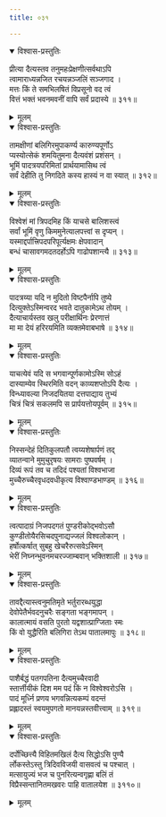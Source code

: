 ```yaml
---
title: ०३१

---
```

<div class="audioEmbed"  caption="सीतालक्ष्मी-वाचनम्" src="https://sanskritdocuments.org/sites/completenarayaneeyam/SoundFiles/031/031_01.mp3"></div>
<details open><summary>विश्वास-प्रस्तुतिः</summary>

प्रीत्या दैत्यस्तव तनुमहःप्रेक्षणीत्सर्वथाऽपि  
त्वामाराध्यन्नजित रचयन्नञ्जलिं सञ्जगाद ।  
मत्तः किं ते समभिलषितं विप्रसूनो वद त्वं  
वित्तं भक्तं भवनमवनीं वापि सर्वं प्रदास्ये ॥ ३११॥
</details>
<details><summary>मूलम्</summary>

प्रीत्या दैत्यस्तव तनुमहःप्रेक्षणीत्सर्वथाऽपि  
त्वामाराध्यन्नजित रचयन्नञ्जलिं सञ्जगाद ।  
मत्तः किं ते समभिलषितं विप्रसूनो वद त्वं  
वित्तं भक्तं भवनमवनीं वापि सर्वं प्रदास्ये ॥ ३११॥
</details>



<div class="audioEmbed"  caption="सीतालक्ष्मी-वाचनम्" src="https://sanskritdocuments.org/sites/completenarayaneeyam/SoundFiles/031/031_02.mp3"></div>
<details open><summary>विश्वास-प्रस्तुतिः</summary>

तामक्षीणां बलिगिरमुपाकर्ण्य कारुण्यपूर्णोऽ  
प्यस्योत्सेकं शमयितुमना दैत्यवंशं प्रशंसन् ।  
भूमिं पादत्रयपरिमितां प्रार्थयामासिथ त्वं  
सर्वं देहीति तु निगदिते कस्य हास्यं न वा स्यात् ॥ ३१२॥
</details>
<details><summary>मूलम्</summary>

तामक्षीणां बलिगिरमुपाकर्ण्य कारुण्यपूर्णोऽ  
प्यस्योत्सेकं शमयितुमना दैत्यवंशं प्रशंसन् ।  
भूमिं पादत्रयपरिमितां प्रार्थयामासिथ त्वं  
सर्वं देहीति तु निगदिते कस्य हास्यं न वा स्यात् ॥ ३१२॥
</details>



<div class="audioEmbed"  caption="सीतालक्ष्मी-वाचनम्" src="https://sanskritdocuments.org/sites/completenarayaneeyam/SoundFiles/031/031_03.mp3"></div>
<details open><summary>विश्वास-प्रस्तुतिः</summary>

विश्वेशं मां त्रिपदमिह किं याचसे बालिशस्त्वं  
सर्वां भूमिं वृणु किममुनेत्यालपत्त्वां स दृप्यन् ।  
यस्माद्दर्पात्त्रिपदपरिपूर्त्यक्षमः क्षेपवादान्  
बन्धं चासावगमदतदर्होऽपि गाढोपशान्त्यै ॥ ३१३॥
</details>
<details><summary>मूलम्</summary>

विश्वेशं मां त्रिपदमिह किं याचसे बालिशस्त्वं  
सर्वां भूमिं वृणु किममुनेत्यालपत्त्वां स दृप्यन् ।  
यस्माद्दर्पात्त्रिपदपरिपूर्त्यक्षमः क्षेपवादान्  
बन्धं चासावगमदतदर्होऽपि गाढोपशान्त्यै ॥ ३१३॥
</details>



<div class="audioEmbed"  caption="सीतालक्ष्मी-वाचनम्" src="https://sanskritdocuments.org/sites/completenarayaneeyam/SoundFiles/031/031_04.mp3"></div>
<details open><summary>विश्वास-प्रस्तुतिः</summary>

पादत्रय्या यदि न मुदितो विष्टपैर्नापि तुष्ये  
दित्युक्तेऽस्मिन्वरद भवते दातुकामेऽथ तोयम् ।  
दैत्याचार्यस्तव खलु परीक्षार्थिनः प्रेरणात्तं  
मा मा देयं हरिरयमिति व्यक्तमेवाबभाषे ॥ ३१४॥
</details>
<details><summary>मूलम्</summary>

पादत्रय्या यदि न मुदितो विष्टपैर्नापि तुष्ये  
दित्युक्तेऽस्मिन्वरद भवते दातुकामेऽथ तोयम् ।  
दैत्याचार्यस्तव खलु परीक्षार्थिनः प्रेरणात्तं  
मा मा देयं हरिरयमिति व्यक्तमेवाबभाषे ॥ ३१४॥
</details>



<div class="audioEmbed"  caption="सीतालक्ष्मी-वाचनम्" src="https://sanskritdocuments.org/sites/completenarayaneeyam/SoundFiles/031/031_05.mp3"></div>
<details open><summary>विश्वास-प्रस्तुतिः</summary>

याचत्येवं यदि स भगवान्पूर्णकामोऽस्मि सोऽहं  
दास्याम्येव स्थिरमिति वदन् काव्यशप्तोऽपि दैत्यः ।  
विन्ध्यावल्या निजदयितया दत्तपाद्याय तुभ्यं  
चित्रं चित्रं सकलमपि स प्रार्पयत्तोयपूर्वम् ॥ ३१५॥
</details>
<details><summary>मूलम्</summary>

याचत्येवं यदि स भगवान्पूर्णकामोऽस्मि सोऽहं  
दास्याम्येव स्थिरमिति वदन् काव्यशप्तोऽपि दैत्यः ।  
विन्ध्यावल्या निजदयितया दत्तपाद्याय तुभ्यं  
चित्रं चित्रं सकलमपि स प्रार्पयत्तोयपूर्वम् ॥ ३१५॥
</details>



<div class="audioEmbed"  caption="सीतालक्ष्मी-वाचनम्" src="https://sanskritdocuments.org/sites/completenarayaneeyam/SoundFiles/031/031_06.mp3"></div>
<details open><summary>विश्वास-प्रस्तुतिः</summary>

निस्सन्देहं दितिकुलपतौ त्वय्यशेषार्पणं तद्  
व्यातन्वाने मुमुचुरृषयः सामराः पुष्पवर्षम् ।  
दिव्यं रूपं तव च तदिदं पश्यतां विश्वभाजा  
मुच्चैरुच्चैरवृधदवधीकृत्य विश्वाण्डभाण्डम् ॥ ३१६॥
</details>
<details><summary>मूलम्</summary>

निस्सन्देहं दितिकुलपतौ त्वय्यशेषार्पणं तद्  
व्यातन्वाने मुमुचुरृषयः सामराः पुष्पवर्षम् ।  
दिव्यं रूपं तव च तदिदं पश्यतां विश्वभाजा  
मुच्चैरुच्चैरवृधदवधीकृत्य विश्वाण्डभाण्डम् ॥ ३१६॥
</details>



<div class="audioEmbed"  caption="सीतालक्ष्मी-वाचनम्" src="https://sanskritdocuments.org/sites/completenarayaneeyam/SoundFiles/031/031_07.mp3"></div>
<details open><summary>विश्वास-प्रस्तुतिः</summary>

त्वत्पादाग्रं निजपदगतं पुण्डरीकोद्भवोऽसौ  
कुण्डीतोयैरसिचदपुनाद्यज्जलं विश्वलोकान् ।  
हर्षोत्कर्षात् सुबहु खेचरैरुत्सवेऽस्मिन्  
भेरीं निघ्नन्भुवनमचरज्जाम्बवान् भक्तिशाली ॥ ३१७॥
</details>
<details><summary>मूलम्</summary>

त्वत्पादाग्रं निजपदगतं पुण्डरीकोद्भवोऽसौ  
कुण्डीतोयैरसिचदपुनाद्यज्जलं विश्वलोकान् ।  
हर्षोत्कर्षात् सुबहु खेचरैरुत्सवेऽस्मिन्  
भेरीं निघ्नन्भुवनमचरज्जाम्बवान् भक्तिशाली ॥ ३१७॥
</details>



<div class="audioEmbed"  caption="सीतालक्ष्मी-वाचनम्" src="https://sanskritdocuments.org/sites/completenarayaneeyam/SoundFiles/031/031_08.mp3"></div>
<details open><summary>विश्वास-प्रस्तुतिः</summary>

तावद्दैत्यास्त्वनुमतिमृते भर्तुरारब्धयुद्धा  
देवोपेतैर्भवदनुचरैः सङ्गता भङ्गमापन् ।  
कालात्मायं वसति पुरतो यद्वशात्प्राग्जिताः स्मः  
किं वो युद्धैरिति बलिगिरा तेऽथ पातालमापुः ॥ ३१८॥
</details>
<details><summary>मूलम्</summary>

तावद्दैत्यास्त्वनुमतिमृते भर्तुरारब्धयुद्धा  
देवोपेतैर्भवदनुचरैः सङ्गता भङ्गमापन् ।  
कालात्मायं वसति पुरतो यद्वशात्प्राग्जिताः स्मः  
किं वो युद्धैरिति बलिगिरा तेऽथ पातालमापुः ॥ ३१८॥
</details>



<div class="audioEmbed"  caption="सीतालक्ष्मी-वाचनम्" src="https://sanskritdocuments.org/sites/completenarayaneeyam/SoundFiles/031/031_09.mp3"></div>
<details open><summary>विश्वास-प्रस्तुतिः</summary>

पाशैर्बद्धं पतगपतिना दैत्यमुच्चैरवादी  
स्तार्त्तीयीकं दिश मम पदं किं न विश्वेश्वरोऽसि ।  
पादं मूर्ध्नि प्रणय भगवन्नित्यकम्पं वदन्तं  
प्रह्लादस्तं स्वयमुपगतो मानयन्नस्तवीत्त्वाम् ॥ ३१९॥
</details>
<details><summary>मूलम्</summary>

पाशैर्बद्धं पतगपतिना दैत्यमुच्चैरवादी  
स्तार्त्तीयीकं दिश मम पदं किं न विश्वेश्वरोऽसि ।  
पादं मूर्ध्नि प्रणय भगवन्नित्यकम्पं वदन्तं  
प्रह्लादस्तं स्वयमुपगतो मानयन्नस्तवीत्त्वाम् ॥ ३१९॥
</details>



<div class="audioEmbed"  caption="सीतालक्ष्मी-वाचनम्" src="https://sanskritdocuments.org/sites/completenarayaneeyam/SoundFiles/031/031_10.mp3"></div>
<details open><summary>विश्वास-प्रस्तुतिः</summary>

दर्पोच्छित्त्यै विहितमखिलं दैत्य सिद्धोऽसि पुण्यै  
र्लोकस्तेऽस्तु त्रिदिवविजयी वासवत्वं च पश्चात् ।  
मत्सायुज्यं भज च पुनरित्यन्वगृह्णा बलिं तं  
विप्रैस्सन्तानितमखवरः पाहि वातालयेश ॥ ३११०॥
</details>
<details><summary>मूलम्</summary>

दर्पोच्छित्त्यै विहितमखिलं दैत्य सिद्धोऽसि पुण्यै  
र्लोकस्तेऽस्तु त्रिदिवविजयी वासवत्वं च पश्चात् ।  
मत्सायुज्यं भज च पुनरित्यन्वगृह्णा बलिं तं  
विप्रैस्सन्तानितमखवरः पाहि वातालयेश ॥ ३११०॥
</details>

